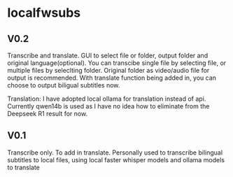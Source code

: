# localfwsubs

## V0.2
  Transcribe and translate. 
  GUI to select file or folder, output folder and original language(optional). 
  You can transcibe single file by selecting file, or multiple files by seleclting folder. Original folder as video/audio file for output is recommended. 
  With translate function being added in, you can choose to output biligual subtitles now. 

  Translation: I have adopted local ollama for translation instead of api. Currently qwen14b is used as I have no idea how to eliminate <think> from the Deepseek R1 result for now. 


## V0.1
  Transcribe only. To add in translate. 
  Personally used to transcribe bilingual subtitles to local files, using local faster whisper models and ollama models to translate
